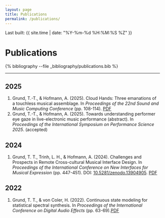 ```yaml
---
layout: page
title: Publications
permalink: /publications/
---
```

Last built: {{ site.time | date: "%Y-%m-%d %H:%M:%S %Z" }}

# Publications

{% bibliography --file _bibliography/publications.bib %}



______________________________________________________________________________________________________________________________________
## 2025
1. Grund, T.-T., & Hofmann, A. (2025). Cloud Hands: Three emanations of a touchless musical assemblage. In _Proceedings of the 22nd Sound and Music Computing Conference_ (pp. 108-114). [PDF](papers/Grund_Hofmann_2025_SMC_CloudHands.pdf)
2. Grund, T.-T., & Hofmann, A. (2025). Towards understanding performer eye gaze in live-electronic music performance (abstract). In _Proceedings of the International Symposium on Performance Science 2025_. (accepted)


## 2024
1. Grund, T. T., Trinh, L. H., & Hofmann, A. (2024). Challenges and Prospects in Remote Cross-cultural Musical Interface Design. In _Proceedings of the International Conference on New Interfaces for Musical Expression_ (pp. 447-451). DOI: [10.5281/zenodo.13904905](https://doi.org/10.5281/zenodo.13904905). [PDF](papers/Grund_Luong_Hofmann_2024_NIME_CHallenges.pdf)

## 2022
1. Grund, T. T., & von Coler, H. (2022). Continuous state modeling for statistical spectral synthesis. In _Proceedings of the International Conference on Digital Audio Effects_ (pp. 63-69).[PDF](papers/Grund_vonColer_2022_DAFx_ContinuousStateModeling.pdf)

